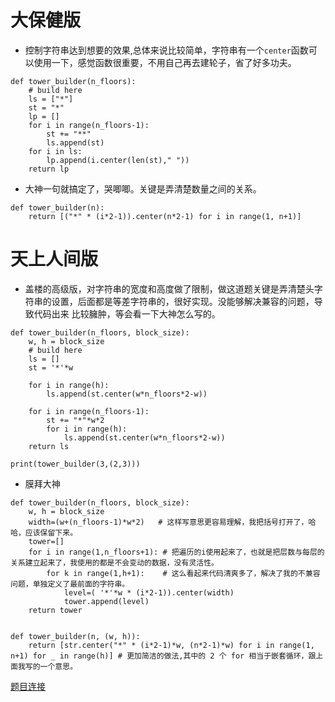# 大保健版
- 控制字符串达到想要的效果,总体来说比较简单，字符串有一个`center`函数可以使用一下，感觉函数很重要，不用自己再去建轮子，省了好多功夫。
```
def tower_builder(n_floors):
    # build here
    ls = ["*"]
    st = "*"
    lp = []
    for i in range(n_floors-1):
        st += "**"
        ls.append(st)
    for i in ls:
        lp.append(i.center(len(st)," "))
    return lp
```
- 大神一句就搞定了，哭唧唧。关键是弄清楚数量之间的关系。
```
def tower_builder(n):
    return [("*" * (i*2-1)).center(n*2-1) for i in range(1, n+1)]

```
# 天上人间版
- 盖楼的高级版，对字符串的宽度和高度做了限制，做这道题关键是弄清楚头字符串的设置，后面都是等差字符串的，很好实现。没能够解决兼容的问题，导致代码出来
比较臃肿，等会看一下大神怎么写的。
```
def tower_builder(n_floors, block_size):
    w, h = block_size
    # build here
    ls = []
    st = '*'*w

    for i in range(h):
        ls.append(st.center(w*n_floors*2-w))

    for i in range(n_floors-1):
        st += "*"*w*2
        for i in range(h):
            ls.append(st.center(w*n_floors*2-w))
    return ls

print(tower_builder(3,(2,3)))
```
- 膜拜大神
```
def tower_builder(n_floors, block_size):
    w, h = block_size
    width=(w+(n_floors-1)*w*2)   # 这样写意思更容易理解，我把括号打开了，哈哈，应该保留下来。
    tower=[]
    for i in range(1,n_floors+1): # 把遍历的i使用起来了，也就是把层数与每层的关系建立起来了，我使用的都是不会变动的数据，没有灵活性。
        for k in range(1,h+1):    # 这么看起来代码清爽多了，解决了我的不兼容问题，单独定义了最前面的字符串。
            level=( '*'*w * (i*2-1)).center(width)
            tower.append(level)
    return tower
    
    
def tower_builder(n, (w, h)):
    return [str.center("*" * (i*2-1)*w, (n*2-1)*w) for i in range(1, n+1) for _ in range(h)] # 更加简洁的做法,其中的 2 个 for 相当于嵌套循环，跟上面我写的一个意思。
```
[题目连接](https://www.codewars.com/kata/build-tower-advanced/train/python)
